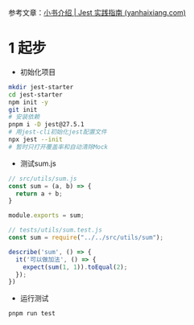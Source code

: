参考文章：[小书介绍 | Jest 实践指南 (yanhaixiang.com)](https://github.yanhaixiang.com/jest-tutorial/)

# 1 起步

- 初始化项目

```bash
mkdir jest-starter
cd jest-starter
npm init -y
git init
# 安装依赖
pnpm i -D jest@27.5.1
# 用jest-cli初始化jest配置文件
npx jest --init
# 暂时只打开覆盖率和自动清除Mock
```

- 测试sum.js

```js
// src/utils/sum.js
const sum = (a, b) => {
  return a + b;
}

module.exports = sum;

// tests/utils/sum.test.js
const sum = require("../../src/utils/sum");

describe('sum', () => {
  it('可以做加法', () => {
    expect(sum(1, 1)).toEqual(2);
  });
})
```

- 运行测试

```bash
pnpm run test
```

